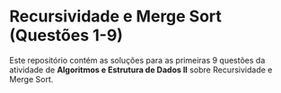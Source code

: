 # Recursividade e Merge Sort (Questões 1-9)

Este repositório contém as soluções para as primeiras 9 questões da atividade de **Algoritmos e Estrutura de Dados II** sobre Recursividade e Merge Sort.
